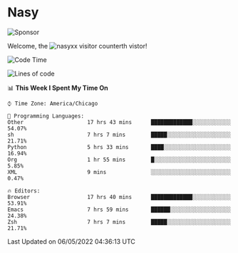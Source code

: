 # Nasy

<!--
<p align="center">
<img height="200" src="https://github-readme-stats.vercel.app/api?username=nasyxx&count_private=true&show_icons=true&theme=dracula&include_all_commits=true"/>
<img height="200" src="https://github-readme-stats.vercel.app/api/top-langs/?username=nasyxx&theme=dracula&hide=html,jupyter+notebook&count_private=true&show_icons=true"/>
</p>

  
----------------
-->

![Sponsor](https://img.shields.io/static/v1.svg?label=Sponsor&message=%E2%9D%A4&logo=GitHub&style=flat&color=pink)
 
Welcome, the ![nasyxx visitor counter](https://count.getloli.com/get/@nasyxx?theme=rule34)th vistor!
 
<!--START_SECTION:waka-->
![Code Time](http://img.shields.io/badge/Code%20Time-2%2C319%20hrs%2051%20mins-blue)

![Lines of code](https://img.shields.io/badge/From%20Hello%20World%20I%27ve%20Written-5%20Million%20lines%20of%20code-blue)

📊 **This Week I Spent My Time On** 

```text
⌚︎ Time Zone: America/Chicago

💬 Programming Languages: 
Other                    17 hrs 43 mins      █████████████░░░░░░░░░░░░   54.07% 
sh                       7 hrs 7 mins        █████░░░░░░░░░░░░░░░░░░░░   21.71% 
Python                   5 hrs 33 mins       ████░░░░░░░░░░░░░░░░░░░░░   16.94% 
Org                      1 hr 55 mins        █░░░░░░░░░░░░░░░░░░░░░░░░   5.85% 
XML                      9 mins              ░░░░░░░░░░░░░░░░░░░░░░░░░   0.47%

🔥 Editors: 
Browser                  17 hrs 40 mins      █████████████░░░░░░░░░░░░   53.91% 
Emacs                    7 hrs 59 mins       ██████░░░░░░░░░░░░░░░░░░░   24.38% 
Zsh                      7 hrs 7 mins        █████░░░░░░░░░░░░░░░░░░░░   21.71%

```


 Last Updated on 06/05/2022 04:36:13 UTC
<!--END_SECTION:waka-->

<!-- ![visitors](https://visitor-badge.laobi.icu/badge?page_id=nasyxx.nasyxx) -->
